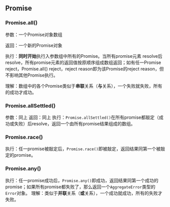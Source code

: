 ## Promise
### Promise.all()
参数：一个Promise对象数组

返回：一个新的Promise对象

执行：**同时开始**执行入参数组中所有的Promise。当所有promise元素 resolve后resolve，所有promise元素的返回值按原顺序组成数组返回；如有任一Promise reject，Promise.all() reject，reject reason即为该Promise的reject reason，但不影响其他Promise执行。

理解：数组中的各个Promise类似于**串联**关系（**与**关系），一个失败就失败，所有的成功才成功。
### Promise.allSettled()
参数：同上
返回：同上
执行：`Promise.allSettled()`在所有promise都敲定（成功或失败）后resolve，返回一个由所有promise结果组成的数组。

### Promise.race()
执行：任一promise被敲定后，`Promise.race()`即被敲定，返回结果同第一个被敲定的promise。

### Promise.any()
执行：任一promise成功后，`Promise.any()`即成功，返回结果同第一个成功的promise；如果所有promise都失败了，那么返回一个`AggregateError`类型的`Error`对象。
理解：类似于**并联**关系（**或**关系），一个成功就成功，所有的失败才失败。